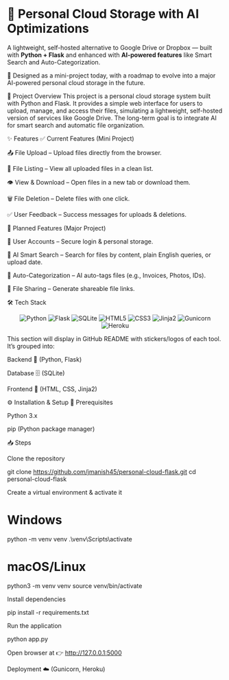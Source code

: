 # 📂 **Personal Cloud Storage with AI Optimizations**

A lightweight, self-hosted alternative to Google Drive or Dropbox — built with **Python + Flask** and enhanced with **AI-powered features** like Smart Search and Auto-Categorization.  


🚀 Designed as a mini-project today, with a roadmap to evolve into a major AI-powered personal cloud storage in the future.

📝 Project Overview
This project is a personal cloud storage system built with Python and Flask. It provides a simple web interface for users to upload, manage, and access their files, simulating a lightweight, self-hosted version of services like Google Drive. The long-term goal is to integrate AI for smart search and automatic file organization.

✨ Features
✅ Current Features (Mini Project)

📤 File Upload – Upload files directly from the browser.

📂 File Listing – View all uploaded files in a clean list.

👁️ View & Download – Open files in a new tab or download them.

🗑️ File Deletion – Delete files with one click.

✅ User Feedback – Success messages for uploads & deletions.

🚧 Planned Features (Major Project)

🔑 User Accounts – Secure login & personal storage.

🤖 AI Smart Search – Search for files by content, plain English queries, or upload date.

🧠 Auto-Categorization – AI auto-tags files (e.g., Invoices, Photos, IDs).

🔗 File Sharing – Generate shareable file links.

🛠️ Tech Stack
<p align="center"> <!-- Backend --> <img src="https://img.shields.io/badge/Python-3776AB?style=for-the-badge&logo=python&logoColor=white" alt="Python"/> <img src="https://img.shields.io/badge/Flask-000000?style=for-the-badge&logo=flask&logoColor=white" alt="Flask"/> <!-- Database --> <img src="https://img.shields.io/badge/SQLite-003B57?style=for-the-badge&logo=sqlite&logoColor=white" alt="SQLite"/> <!-- Frontend --> <img src="https://img.shields.io/badge/HTML5-E34F26?style=for-the-badge&logo=html5&logoColor=white" alt="HTML5"/> <img src="https://img.shields.io/badge/CSS3-1572B6?style=for-the-badge&logo=css3&logoColor=white" alt="CSS3"/> <img src="https://img.shields.io/badge/Jinja2-B41717?style=for-the-badge&logo=jinja&logoColor=white" alt="Jinja2"/> <!-- Deployment --> <img src="https://img.shields.io/badge/Gunicorn-499848?style=for-the-badge&logo=gunicorn&logoColor=white" alt="Gunicorn"/> <img src="https://img.shields.io/badge/Heroku-430098?style=for-the-badge&logo=heroku&logoColor=white" alt="Heroku"/> </p>

This section will display in GitHub README with stickers/logos of each tool.
It’s grouped into:

Backend 🐍 (Python, Flask)

Database 🗄️ (SQLite)

Frontend 🎨 (HTML, CSS, Jinja2)

⚙️ Installation & Setup
🔧 Prerequisites

Python 3.x

pip (Python package manager)

📥 Steps

Clone the repository

git clone  https://github.com/jmanish45/personal-cloud-flask.git
cd personal-cloud-flask


Create a virtual environment & activate it

# Windows
python -m venv venv
.\venv\Scripts\activate

# macOS/Linux
python3 -m venv venv
source venv/bin/activate

Install dependencies

pip install -r requirements.txt

Run the application

python app.py

Open browser at 👉 http://127.0.0.1:5000

Deployment ☁️ (Gunicorn, Heroku)

